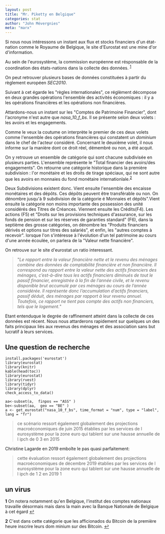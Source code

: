 ```yaml
---
layout: post
title: "Mr. Piketty en Belgique"
categories: stat
author: "John Mévergnies"
meta: "marx"
---
```


Si nous nous intéressons un instant aux flux et stocks financiers d'un état-nation comme le Royaume de Belgique, le site d'Eurostat est une mine d'or d'information.  

Au sein de l'eurosystème, la commission européenne est résponsable  de la coordination des états-nations dans la collecte des données. <sup id="a1">[1](#f1)</sup>

On peut retrouver plusieurs bases de données constituées à partir du règlement européen *SEC2010*. 

Suivant à cet égarde les "règles internationales", ce réglèment décompose en deux grandes opérations l'ensemble des activités économiques : il y a les opérations financières et les opérations non financières.

Attardons-nous un instant sur les "Comptes de Patrimoine Financier", dont l'acronyme n'est autre que *nasa_10_f_bs*. Il se présente selon deux volets  : les avoirs et les engagements. 

Comme le veux la coutume on interprète le premier de ces deux volets comme l'ensemble des opérations financières qui constatent un *dominium* dans le chef de l'acteur considéré. Concernant le deuxième volet, il nous informe sur la manière dont ce droit réel, démembré ou non, a été acquit.

On y retrouve un ensemble de  catégorie qui sont chacune subdivisée en plusieurs parties. L'ensemble représente le "Total financier des avoirs/des engagements". 
On retourne une catégorie historique dans la première subdivision  : l'or monétaire et les droits de tirage spéciaux, qui ne sont autre que les avoirs en monnaies du fond monétaire internationlale.<sup id="a2">[2](#f2)</sup>

Deux Subdivisions existent donc. Vient ensuite l'ensemble des encaisse monétaires et des dépôts. Ces dépôts peuvent être transférable ou non. On dénombre jusqu'à 9 subdivision de la catégorie é Monnaies et dépôts".Vient ensuite la catégorie non moins importante des possession des unité considérés  des Titres de Créances. Viennent ensuite les Crédits(F4). Les actions (F5) et "Droits sur les provisions techniques d'assurance, sur les fonds de pension et sur les réserves de garanties standard" (F6), dans la septième des grosse catégories, on dénombre les "Produits financiers dérivés et options sur titres des salariés", et enfin, les "autres comptes à recevoir".  lorsque l'on s'intéresse à l'évolution d'un tel patrimoine au cours d'une année écoulée, on parlera de la "Valeur nette financière".


On retrouve sur le site d'eurostat un ratio interessant. 

> "*Le rapport entre la valeur financière nette et le revenu des ménages combine des données de comptabilité financière et non financière. Il correspond au rapport entre la valeur nette des actifs financiers des ménages, c’est-à-dire tous les actifs financiers diminués de tout le passif financier, enregistrée à la fin de l’année civile, et le revenu disponible brut accumulé par ces ménages au cours de l’année considérée. Il représente donc l’accumulation d’actifs financiers, passif déduit, des ménages par rapport à leur revenu annuel. Toutefois, ce rapport ne tient pas compte des actifs non financiers, tels que le logement.*"

Etant entenduque le degrée de raffinement atteint dans la collecte de ces données est récent. Nous nous attarderons rapidement sur quelques un des faits principaux liés aux revenus des ménages et des association sans but lucratif à leurs services. 

## Une question de recherche 

```{r}
install.packages('eurostat')
library(eurostat)
library(knitr)
kable(head(toc))
library(eurostat)
library(rvest)
library(tidyr)
library(dplyr)
check_access_to_data()

aa<-subset(a,  finpos == "ASS" )
be<-subset(aa,  geo == "BE" )
a <- get_eurostat("nasa_10_f_bs", time_format = "num", type = "label", lang = "fr")
```

> ce scénario ressort également globalement des projections macroéconomiques de juin 2015 établies par les services de l eurosystème pour la zone euro qui tablent sur une hausse annuelle de l ipch de 0 3 en 2015

Christine Lagarde en 2019 emboîte le pas quasi parfaitement:

> cette évaluation ressort également globalement des projections macroéconomiques de décembre 2019 établies par les services de l eurosystème pour la zone euro qui tablent sur une hausse annuelle de l ipch de 1 2 en 2019 1

## un virus

<b id="f1">1</b> On notera notamment qu'en Belgique, l'institut des comptes nationaux travaille désormais mais dans la main avec la Banque Nationale de Belgique à cet égard [↩](#a1)

<b id="f2">2</b> C'est dans cette catégorie que les afficionados du Bitcoin de la première heure inscrire leurs dom minium sur des Bitcoin. 
 [↩](#a2)

